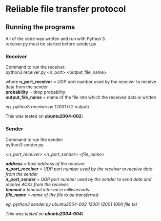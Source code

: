 # Reliable file transfer protocol

## Running the programs

All of the code was written and run with Python 3.\
receiver.py must be started before sender.py

### Receiver

Command to run the receiver:\
python3 receiver.py <n_port> <probability> <output_file_name>

where 
**n_port_receiver** = UDP port number used by the receiver to receive data from the sender\
**probability** = drop probability\
**output_file_name** = name of the file into which the received data is written

eg. python3 receiver.py 12001 0.2 output\

This was tested on **ubuntu2004-002**\


### Sender

Command to run the sender:\
python3 sender.py <address> <n_port_receiver> <n_port_sender> <timeout> <file_name>

**address** = host address of the receiver\
**n_port_receiver** = UDP port number used by the receiver to receive data from the sender\
**n_port_sender** = UDP port number used by the sender to send data and receive ACKs from the receiver.\
**timeout** = timeout interval in milliseconds.\
**file_name** = name of the file to be transferred.

eg. python3 sender.py ubuntu2004-002 12001 12001 1000 file.txt

This was tested on **ubuntu2004-004**\
